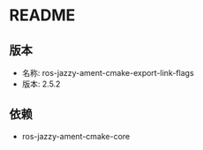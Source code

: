 # README

## 版本

- 名称: ros-jazzy-ament-cmake-export-link-flags
- 版本: 2.5.2

## 依赖

- ros-jazzy-ament-cmake-core